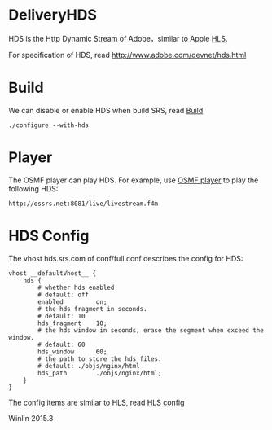 # DeliveryHDS

HDS is the Http Dynamic Stream of Adobe，similar to Apple [HLS](https://github.com/winlinvip/simple-rtmp-server/wiki/v2_EN_DeliveryHLS).

For specification of HDS, read http://www.adobe.com/devnet/hds.html

# Build

We can disable or enable HDS when build SRS, read [Build](https://github.com/winlinvip/simple-rtmp-server/wiki/v2_EN_Build)

```
./configure --with-hds
```

# Player

The OSMF player can play HDS. For example, use [OSMF player](http://www.ossrs.net/players/osmf.html) to play the following HDS:

```
http://ossrs.net:8081/live/livestream.f4m
```

# HDS Config

The vhost hds.srs.com of conf/full.conf describes the config for HDS:

```
vhost __defaultVhost__ {
    hds {
        # whether hds enabled
        # default: off
        enabled         on;
        # the hds fragment in seconds.
        # default: 10
        hds_fragment    10;
        # the hds window in seconds, erase the segment when exceed the window.
        # default: 60
        hds_window      60;
        # the path to store the hds files.
        # default: ./objs/nginx/html
        hds_path        ./objs/nginx/html;
    }
}
```

The config items are similar to HLS, read [HLS config](https://github.com/winlinvip/simple-rtmp-server/wiki/v2_EN_DeliveryHLS#hls-config)

Winlin 2015.3
